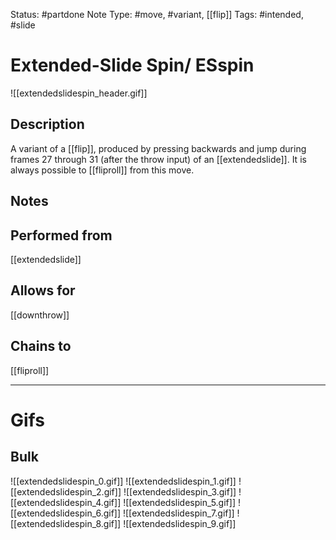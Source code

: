 Status: #partdone
Note Type: #move, #variant, [[flip]]
Tags: #intended, #slide 

# Extended-Slide Spin/ ESspin
![[extendedslidespin_header.gif]]
## Description
A variant of a [[flip]], produced by pressing backwards and jump during frames 27 through 31 (after the throw input) of an [[extendedslide]]. It is always possible to [[fliproll]] from this move.

## Notes


## Performed from
[[extendedslide]]

## Allows for
[[downthrow]]

## Chains to
[[fliproll]]

___
# Gifs
## Bulk
![[extendedslidespin_0.gif]]
![[extendedslidespin_1.gif]]
![[extendedslidespin_2.gif]]
![[extendedslidespin_3.gif]]
![[extendedslidespin_4.gif]]
![[extendedslidespin_5.gif]]
![[extendedslidespin_6.gif]]
![[extendedslidespin_7.gif]]
![[extendedslidespin_8.gif]]
![[extendedslidespin_9.gif]]